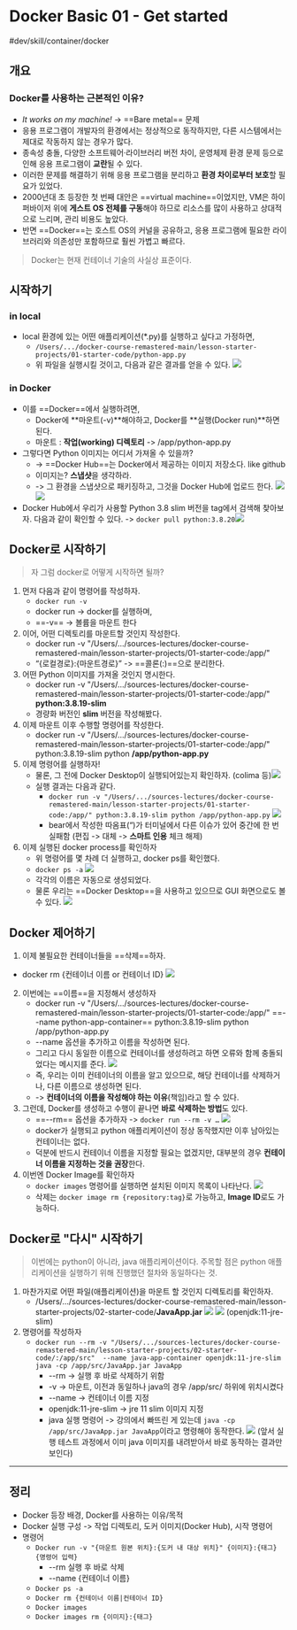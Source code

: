 # Docker Basic 01 - Get started
#dev/skill/container/docker 

## 개요
### Docker를 사용하는 근본적인 이유?
* *It works on my machine!* → ==Bare metal== 문제
* 응용 프로그램이 개발자의 환경에서는 정상적으로 동작하지만, 다른 시스템에서는 제대로 작동하지 않는 경우가 많다.
* 종속성 충돌, 다양한 소프트웨어·라이브러리 버전 차이, 운영체제 환경 문제 등으로 인해 응용 프로그램이 **교란**될 수 있다.
* 이러한 문제를 해결하기 위해 응용 프로그램을 분리하고 **환경 차이로부터 보호**할 필요가 있었다.
* 2000년대 초 등장한 첫 번째 대안은 ==virtual machine==이었지만, VM은 하이퍼바이저 위에 **게스트 OS 전체를 구동**해야 하므로 리소스를 많이 사용하고 상대적으로 느리며, 관리 비용도 높았다.
* 반면 ==Docker==는 호스트 OS의 커널을 공유하고, 응용 프로그램에 필요한 라이브러리와 의존성만 포함하므로 훨씬 가볍고 빠르다.

> Docker는 현재 컨테이너 기술의 사실상 표준이다.

## 시작하기
### in local
- local 환경에 있는 어떤 애플리케이션(*.py)를 실행하고 싶다고 가정하면, 
  - `/Users/.../docker-course-remastered-main/lesson-starter-projects/01-starter-code/python-app.py`
  - 위 파일을 실행시킬 것이고, 다음과 같은 결과를 얻을 수 있다.
    ![](assets/Docker%20Basic%2001%20-%20Get%20started/image.png)<!-- {"width":660} -->

### in Docker
- 이를 ==Docker==에서 실행하려면, 
  - Docker에 **마운트(-v)**해야하고, Docker를 **실행(Docker run)**하면 된다.
  - 마운트 : **작업(working) 디렉토리** -> /app/python-app.py
- 그렇다면 Python 이미지는 어디서 가져올 수 있을까?
  - -> ==Docker Hub==는 Docker에서 제공하는 이미지 저장소다. like github
  - 이미지는? **스냅샷**을 생각하라.
  - -> 그 환경을 스냅샷으로 패키징하고, 그것을 Docker Hub에 업로드 한다.
  ![](assets/Docker%20Basic%2001%20-%20Get%20started/image%202.png)<!-- {"width":488} -->![](assets/Docker%20Basic%2001%20-%20Get%20started/image%203.png)<!-- {"width":501} -->
- Docker Hub에서 우리가 사용할 Python 3.8 slim 버전을 tag에서 검색해 찾아보자. 다음과 같이 확인할 수 있다.
  -> `docker pull python:3.8.20`![](assets/Docker%20Basic%2001%20-%20Get%20started/image%204.png)<!-- {"width":956} -->

## Docker로 시작하기
> 자 그럼 docker로 어떻게 시작하면 될까?

1. 먼저 다음과 같이 명령어를 작성하자.
   - `docker run -v`
   - docker run -> docker를 실행하며,
   - ==-v== -> 볼륨을 마운트 한다
2. 이어, 어떤 디렉토리를 마운트할 것인지 작성한다.
   - docker run -v "/Users/.../sources-lectures/docker-course-remastered-main/lesson-starter-projects/01-starter-code:/app/"
   - “{로컬경로}:{마운트경로}” -> ==콜론(:)==으로 분리한다.
3. 어떤 Python 이미지를 가져올 것인지 명시한다.
   - docker run -v "/Users/.../sources-lectures/docker-course-remastered-main/lesson-starter-projects/01-starter-code:/app/" **python:3.8.19-slim**
   - 경량화 버전인 **slim** 버전을 작성해봤다. 
4. 이제 마운트 이후 수행할 명령어를 작성한다.
   - docker run -v "/Users/.../sources-lectures/docker-course-remastered-main/lesson-starter-projects/01-starter-code:/app/" python:3.8.19-slim python **/app/python-app.py** 
5. 이제 명령어를 실행하자!
   - 물론, 그 전에 Docker Desktop이 실행되어있는지 확인하자. (colima 등)![](assets/Docker%20Basic%2001%20-%20Get%20started/image%205.png)<!-- {"width":684} -->
   - 실행 결과는 다음과 같다.
     - `docker run -v "/Users/.../sources-lectures/docker-course-remastered-main/lesson-starter-projects/01-starter-code:/app/" python:3.8.19-slim python /app/python-app.py` 
       ![](assets/Docker%20Basic%2001%20-%20Get%20started/image%206.png)<!-- {"width":716} -->
     - bear에서 작성한 따옴표(“)가 터미널에서 다른 이슈가 있어 중간에 한 번 실패함 (편집 -> 대체 -> **스마트 인용** 체크 해제)
6. 이제 실행된 docker process를 확인하자
   - 위 명령어를 몇 차례 더 실행하고, docker ps를 확인했다.
   - `docker ps -a`
     ![](assets/Docker%20Basic%2001%20-%20Get%20started/image%207.png)<!-- {"width":883} -->
   - 각각의 이름은 자동으로 생성되었다.
   - 물론 우리는 ==Docker Desktop==을 사용하고 있으므로 GUI 화면으로도 볼 수 있다.
     ![](assets/Docker%20Basic%2001%20-%20Get%20started/image%208.png)<!-- {"width":890} -->

## Docker 제어하기
1. 이제 불필요한 컨테이너들을 ==삭제==하자.
- docker rm {컨테이너 이름 or 컨테이너 ID}
  ![](assets/Docker%20Basic%2001%20-%20Get%20started/image%209.png)<!-- {"width":404} -->
2. 이번에는 ==이름==을 지정해서 생성하자
   - docker run -v "/Users/.../sources-lectures/docker-course-remastered-main/lesson-starter-projects/01-starter-code:/app/" ==--name python-app-container== python:3.8.19-slim python /app/python-app.py
   - --name 옵션을 추가하고 이름을 작성하면 된다.
   - 그리고 다시 동일한 이름으로 컨테이너를 생성하려고 하면 오류와 함께 충돌되었다는 메시지를 준다.
     ![](assets/Docker%20Basic%2001%20-%20Get%20started/image%2010.png)<!-- {"width":1037} -->
   - 즉, 우리는 이미 컨테이너의 이름을 알고 있으므로, 해당 컨테이너를 삭제하거나, 다른 이름으로 생성하면 된다. 
   - -> **컨테이너의 이름을 작성해야 하는 이유**(책임)라고 할 수 있다.
3. 그런데, Docker를 생성하고 수행이 끝나면 **바로 삭제하는 방법**도 있다.
   - ==--rm== 옵션을 추가하자 -> `docker run --rm -v …` 
     ![](assets/Docker%20Basic%2001%20-%20Get%20started/image%2011.png)
   - docker가 실행되고 python 애플리케이션이 정상 동작했지만 이후 남아있는 컨테이너는 없다.
   - 덕분에 반드시 컨테이너 이름을 지정할 필요는 없겠지만, 대부분의 경우 **컨테이너 이름을 지정하는 것을 권장**한다. 
4. 이번엔 Docker Image를 확인하자
   - `docker images` 명령어를 실행하면 설치된 이미지 목록이 나타난다.
     ![](assets/Docker%20Basic%2001%20-%20Get%20started/image%2012.png)<!-- {"width":748} -->
   - 삭제는 `docker image rm {repository:tag}`로 가능하고, **Image ID**로도 가능하다.

## Docker로 "다시" 시작하기
> 이번에는 python이 아니라, java 애플리케이션이다.
> 주목할 점은 python 애플리케이션을 실행하기 위해 진행했던 절차와 동일하다는 것.

1. 마찬가지로 어떤 파일(애플리케이션)을 마운트 할 것인지 디렉토리를 확인하자.
   - /Users/…/sources-lectures/docker-course-remastered-main/lesson-starter-projects/02-starter-code/**JavaApp.jar**
     ![](assets/Docker%20Basic%2001%20-%20Get%20started/image%2013.png)<!-- {"width":643} -->
     ![](assets/Docker%20Basic%2001%20-%20Get%20started/image%2014.png)
     (openjdk:11-jre-slim)
2. 명령어를 작성하자
   - `docker run --rm -v "/Users/.../sources-lectures/docker-course-remastered-main/lesson-starter-projects/02-starter-code/:/app/src"  --name java-app-container openjdk:11-jre-slim java -cp /app/src/JavaApp.jar JavaApp`
     - --rm -> 실행 후 바로 삭제하기 위함
     - -v -> 마운트, 이전과 동일하나 java의 경우 /app/src/ 하위에 위치시켰다
     - --name -> 컨테이너 이름 지정
     - openjdk:11-jre-slim -> jre 11 slim 이미지 지정
     - java 실행 명령어 -> 강의에서 빠뜨린 게 있는데 `java -cp /app/src/JavaApp.jar JavaApp`이라고 명령해야 동작한다. 
       ![](assets/Docker%20Basic%2001%20-%20Get%20started/image%2015.png)
       (앞서 실행 테스트 과정에서 이미 java 이미지를 내려받아서 바로 동작하는 결과만 보인다)

---
## 정리
- Docker 등장 배경, Docker를 사용하는 이유/목적
- Docker 실행 구성 -> 작업 디렉토리, 도커 이미지(Docker Hub), 시작 명령어
- 명령어
  - `Docker run -v "{마운트 원본 위치}:{도커 내 대상 위치}" {이미지}:{태그} {명령어 입력}`
    - --rm 실행 후 바로 삭제
    - --name {컨테이너 이름}
  - `Docker ps -a` 
  - `Docker rm {컨테이너 이름|컨테이너 ID}`
  - `Docker images`
  - `Docker images rm {이미지}:{태그}`
